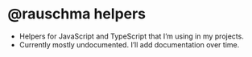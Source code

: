 # @rauschma helpers

* Helpers for JavaScript and TypeScript that I’m using in my projects.
* Currently mostly undocumented. I’ll add documentation over time.
